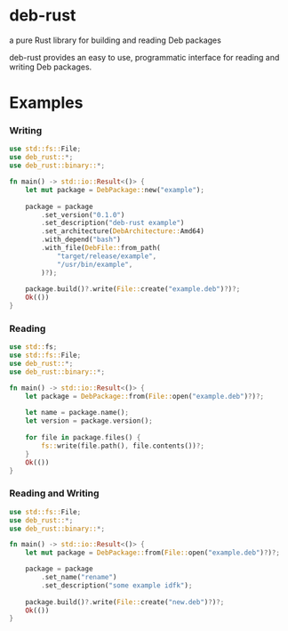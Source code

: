 # deb-rust

a pure Rust library for building and reading Deb packages

deb-rust provides an easy to use, programmatic interface for reading and
writing Deb packages.

# Examples

### Writing

```rs
use std::fs::File;
use deb_rust::*;
use deb_rust::binary::*;

fn main() -> std::io::Result<()> {
    let mut package = DebPackage::new("example");
    
    package = package
        .set_version("0.1.0")
        .set_description("deb-rust example")
        .set_architecture(DebArchitecture::Amd64)
        .with_depend("bash")
        .with_file(DebFile::from_path(
            "target/release/example",
            "/usr/bin/example",
        )?);
        
    package.build()?.write(File::create("example.deb")?)?;
    Ok(())
}
```

### Reading

```rs
use std::fs;
use std::fs::File;
use deb_rust::*;
use deb_rust::binary::*;

fn main() -> std::io::Result<()> {
    let package = DebPackage::from(File::open("example.deb")?)?;
    
    let name = package.name();
    let version = package.version();
    
    for file in package.files() {
        fs::write(file.path(), file.contents())?;
    }
    Ok(())
}
```

### Reading and Writing

```rs
use std::fs::File;
use deb_rust::*;
use deb_rust::binary::*;

fn main() -> std::io::Result<()> {
    let mut package = DebPackage::from(File::open("example.deb")?)?;

    package = package
        .set_name("rename")
        .set_description("some example idfk");
        
    package.build()?.write(File::create("new.deb")?)?;
    Ok(())
}
```

